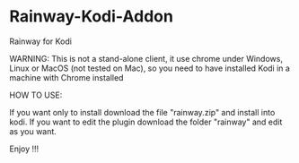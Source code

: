 # Rainway-Kodi-Addon
Rainway for Kodi

WARNING: This is not a stand-alone client, it use chrome under Windows, Linux or MacOS (not tested on Mac), so you need to have installed Kodi in a machine with Chrome installed

HOW TO USE:

If you want only to install download the file "rainway.zip" and install into kodi.
If you want to edit the plugin download the folder "rainway" and edit as you want.

Enjoy !!!
